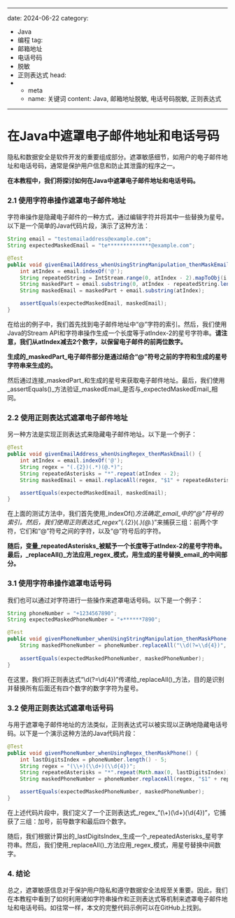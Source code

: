 ---
date: 2024-06-22
category:
  - Java
  - 编程
tag:
  - 邮箱地址
  - 电话号码
  - 脱敏
  - 正则表达式
head:
  - - meta
    - name: 关键词
      content: Java, 邮箱地址脱敏, 电话号码脱敏, 正则表达式
------
# 在Java中遮罩电子邮件地址和电话号码

隐私和数据安全是软件开发的重要组成部分。遮罩敏感细节，如用户的电子邮件地址和电话号码，通常是保护用户信息和防止其泄露的程序之一。

**在本教程中，我们将探讨如何在Java中遮罩电子邮件地址和电话号码。**

### 2.1 使用字符串操作遮罩电子邮件地址

字符串操作是隐藏电子邮件的一种方式，通过编辑字符并将其中一些替换为星号。以下是一个简单的Java代码片段，演示了这种方法：

```java
String email = "testemailaddress@example.com";
String expectedMaskedEmail = "te**************@example.com";

@Test
public void givenEmailAddress_whenUsingStringManipulation_thenMaskEmail() {
    int atIndex = email.indexOf('@');
    String repeatedString = IntStream.range(0, atIndex - 2).mapToObj(i -> "*").collect(Collectors.joining());
    String maskedPart = email.substring(0, atIndex - repeatedString.length()) + repeatedString;
    String maskedEmail = maskedPart + email.substring(atIndex);

    assertEquals(expectedMaskedEmail, maskedEmail);
}
```

在给出的例子中，我们首先找到电子邮件地址中“@”字符的索引。然后，我们使用Java的Stream API和字符串操作生成一个长度等于atIndex-2的星号字符串。**请注意，我们从atIndex减去2个数字，以保留电子邮件的前两位数字。**

**生成的_maskedPart_电子邮件部分是通过结合“@”符号之前的字符和生成的星号字符串来生成的。**

然后通过连接_maskedPart_和生成的星号来获取电子邮件地址。最后，我们使用_assertEquals()_方法验证_maskedEmail_是否与_expectedMaskedEmail_相同。

### 2.2 使用正则表达式遮罩电子邮件地址

另一种方法是实现正则表达式来隐藏电子邮件地址。以下是一个例子：

```java
@Test
public void givenEmailAddress_whenUsingRegex_thenMaskEmail() {
    int atIndex = email.indexOf('@');
    String regex = "(.{2})(.*)(@.*)";
    String repeatedAsterisks = "*".repeat(atIndex - 2);
    String maskedEmail = email.replaceAll(regex, "$1" + repeatedAsterisks + "$3");

    assertEquals(expectedMaskedEmail, maskedEmail);
}
```

在上面的测试方法中，我们首先使用_indexOf()_方法确定_email_中的“@”符号的索引。然后，我们使用正则表达式_regex_“(.{2})(.*)(@.*)”来捕获三组：前两个字符，它们和“@”符号之间的字符，以及“@”符号后的字符。

**随后，变量_repeatedAsterisks_被赋予一个长度等于atIndex-2的星号字符串。最后，_replaceAll()_方法应用_regex_模式，用生成的星号替换_email_的中间部分。**

### 3.1 使用字符串操作遮罩电话号码

我们也可以通过对字符进行一些操作来遮罩电话号码。以下是一个例子：

```java
String phoneNumber = "+1234567890";
String expectedMaskedPhoneNumber = "+******7890";

@Test
public void givenPhoneNumber_whenUsingStringManipulation_thenMaskPhone() {
    String maskedPhoneNumber = phoneNumber.replaceAll("\\d(?=\\d{4})", "*");
    
    assertEquals(expectedMaskedPhoneNumber, maskedPhoneNumber);
}
```

在这里，我们将正则表达式“\\d(?=\\d{4})”传递给_replaceAll()_方法，目的是识别并替换所有后面还有四个数字的数字字符为星号。

### 3.2 使用正则表达式遮罩电话号码

与用于遮罩电子邮件地址的方法类似，正则表达式可以被实现以正确地隐藏电话号码。以下是一个演示这种方法的Java代码片段：

```java
@Test
public void givenPhoneNumber_whenUsingRegex_thenMaskPhone() {
    int lastDigitsIndex = phoneNumber.length() - 5;
    String regex = "(\\+)(\\d+)(\\d{4})";
    String repeatedAsterisks = "*".repeat(Math.max(0, lastDigitsIndex));
    String maskedPhoneNumber = phoneNumber.replaceAll(regex, "$1" + repeatedAsterisks + "$3");

    assertEquals(expectedMaskedPhoneNumber, maskedPhoneNumber);
}
```

在上述代码片段中，我们定义了一个正则表达式_regex_“(\\+)(\\d+)(\\d{4})”，它捕获了三组：加号，前导数字和最后四个数字。

随后，我们根据计算出的_lastDigitsIndex_生成一个_repeatedAsterisks_星号字符串。然后，我们使用_replaceAll()_方法应用_regex_模式，用星号替换中间数字。

### 4. 结论

总之，遮罩敏感信息对于保护用户隐私和遵守数据安全法规至关重要。因此，我们在本教程中看到了如何利用诸如字符串操作和正则表达式等机制来遮罩电子邮件地址和电话号码。如往常一样，本文的完整代码示例可以在GitHub上找到。
